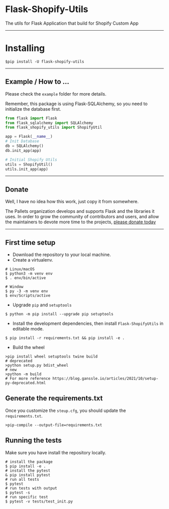 # Flask-Shopify-Utils

The utils for Flask Application that build for Shopify Custom App 

---

# Installing

```shell
$pip install -U flask-shopify-utils
```

---

## Example / How to ...

Please check the `example` folder for more details.

Remember, this package is using Flask-SQLAlchemy, so you need to initialize the database first.

```python
from flask import Flask
from flask_sqlalchemy import SQLAlchemy
from flask_shopify_utils import ShopifyUtil

app = Flask(__name__)
# Init Database
db = SQLAlchemy()
db.init_app(app)

# Initial Shopify Utils
utils = ShopifyUtil()
utils.init_app(app)
```

---

## Donate

Well, I have no idea how this work, just copy it from somewhere.

The Pallets organization develops and supports Flask and the libraries
it uses. In order to grow the community of contributors and users, and
allow the maintainers to devote more time to the projects, [please
donate today](https://palletsprojects.com/donate)

---

## First time setup

- Download the repository to your local machine.
- Create a virtualenv.

```shell
# Linux/macOS
$ python3 -m venv env
$ . env/bin/active

# Window
$ py -3 -m venv env
$ env/Scripts/active
```

- Upgrade `pip` and `setuptools`

```shell
$ python -m pip install --upgrade pip setuptools
```

- Install the development dependencies, then install `Flask-ShopifyUtils` in editable mode.

```sheel
$ pip install -r requirements.txt && pip install -e .
```

- Build the wheel
```shell
>pip install wheel setuptools twine build
# deprecated
>python setup.py bdist_wheel
# new 
>python -m build
# For more reference https://blog.ganssle.io/articles/2021/10/setup-py-deprecated.html
```

## Generate the requirements.txt

Once you customize the `steup.cfg`, you should update the `requirements.txt`. 

```shell
>pip-compile --output-file=requirements.txt
````

## Running the tests

Make sure you have install the repository locally.

```shell
# install the package
$ pip install -e .
# install the pytest
& pip install pytest
# run all tests
$ pytest
# run tests with output
$ pytest -s
# run specific test
$ pytest -v tests/test_init.py
```


